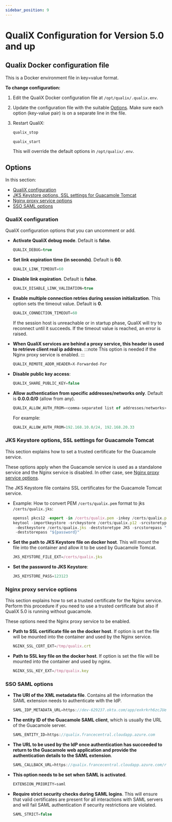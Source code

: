```yaml
---
sidebar_position: 9
---
```


# QualiX Configuration for Version 5.0 and up

## Qualix Docker configuration file

This is a Docker environment file in key=value format.

**To change configuration:**

1. Edit the QualiX Docker configuration file at `/opt/qualix/.qualix.env`.
2. Update the configuration file with the suitable [Options](https://help.quali.com/Online%20Help/0.0/Portal/Content/QualiX/Cnfg-Qualix-5.0.htm?Highlight=QualiX%20Configuration%20for%20Version%205.0%20and%20up#Options). Make sure each option (key-value pair) is on a separate line in the file.
3. Restart QualiX:
    
    ```javascript
    qualix_stop
    ```
    
    ```javascript
    qualix_start
    ```
    
    This will override the default options in `/opt/qualix/.env`.
    

## Options

In this section:

- [QualiX configuration](https://help.quali.com/Online%20Help/0.0/Portal/Content/QualiX/Cnfg-Qualix-5.0.htm?Highlight=QualiX%20Configuration%20for%20Version%205.0%20and%20up#QualiX)
- [JKS Keystore options, SSL settings for Guacamole Tomcat](https://help.quali.com/Online%20Help/0.0/Portal/Content/QualiX/Cnfg-Qualix-5.0.htm?Highlight=QualiX%20Configuration%20for%20Version%205.0%20and%20up#JKS)
- [Nginx proxy service options](https://help.quali.com/Online%20Help/0.0/Portal/Content/QualiX/Cnfg-Qualix-5.0.htm?Highlight=QualiX%20Configuration%20for%20Version%205.0%20and%20up#Nginx)
- [SSO SAML options](https://help.quali.com/Online%20Help/0.0/Portal/Content/QualiX/Cnfg-Qualix-5.0.htm?Highlight=QualiX%20Configuration%20for%20Version%205.0%20and%20up#SSO)

### QualiX configuration

QualiX configuration options that you can uncomment or add.

- **Activate QualiX debug mode**. Default is **false**.
    
    ```javascript
    QUALIX_DEBUG=true
    ```
    
- **Set link expiration time (in seconds)**. Default is **60**.
    
    ```javascript
    QUALIX_LINK_TIMEOUT=60
    ```
    
- **Disable link expiration**. Default is **false**.
    
    ```javascript
    QUALIX_DISABLE_LINK_VALIDATION=true
    ```
    
- **Enable multiple connection retries during session initialization**. This option sets the timeout value. Default is **0**.
    
    ```javascript
    QUALIX_CONNECTION_TIMEOUT=60
    ```
    
    If the session host is unreachable or in startup phase, QualiX will try to reconnect until it succeeds. If the timeout value is reached, an error is raised.
    
- **When QualiX services are behind a proxy service, this header is used to retrieve client real ip address**.
    :::note
    This option is needed if the Nginx proxy service is enabled.
    :::
    ```javascript
    QUALIX_REMOTE_ADDR_HEADER=X-Forwarded-For
    ```
    
- **Disable public key access**:
    
    ```javascript
    QUALIX_SHARE_PUBLIC_KEY=false
    ```
    
- **Allow authentication from specific addresses/networks only**. Default is **0.0.0.0/0** (allow from any).
    
    ```javascript
    QUALIX_ALLOW_AUTH_FROM=<comma-separated list of addresses/networks>
    ```
    
    For example:
    
    ```javascript
    QUALIX_ALLOW_AUTH_FROM=192.168.10.0/24, 192.168.20.33
    ```
    

### JKS Keystore options, SSL settings for Guacamole Tomcat

This section explains how to set a trusted certificate for the Guacamole service.

These options apply when the Guacamole service is used as a standalone service and the Nginx service is disabled. In other case, see [Nginx proxy service options](https://help.quali.com/Online%20Help/0.0/Portal/Content/QualiX/Cnfg-Qualix-5.0.htm?Highlight=QualiX%20Configuration%20for%20Version%205.0%20and%20up#Nginx).

The JKS Keystore file contains SSL certificates for the Guacamole Tomcat service.

- Example: How to convert PEM `/certs/qualix.pem` format to jks `/certs/qualix.jks`:
    
    ```javascript
    openssl pkcs12 -export -in /certs/qualix.pem -inkey /certs/qualix.pem -out /certs/qualix.p12 -password pass:"${password}"
    keytool -importkeystore -srckeystore /certs/qualix.p12 -srcstoretype PKCS12 \
     -destkeystore /certs/qualix.jks -deststoretype JKS -srcstorepass "${password}" \
     -deststorepass "${password}"
    ```
    

- **Set the path to JKS Keystore file on docker host**. This will mount the file into the container and allow it to be used by Guacamole Tomcat.
    
    ```javascript
    JKS_KEYSTORE_FILE_EXT=/certs/qualix.jks
    ```
    

- **Set the password to JKS Keystore**:
    
    ```javascript
    JKS_KEYSTORE_PASS=123123
    ```
    

### Nginx proxy service options

This section explains how to set a trusted certificate for the Nginx service. Perform this procedure if you need to use a trusted certificate but also if QualiX 5.0 is running without guacamole.

These options need the Nginx proxy service to be enabled.

- **Path to SSL certificate file on the docker host**. If option is set the file will be mounted into the container and used by the Nginx service.
    
    ```javascript
    NGINX_SSL_CERT_EXT=/tmp/qualix.crt
    ```
    

- **Path to SSL key file on the docker host**. If option is set the file will be mounted into the container and used by nginx.
    
    ```javascript
    NGINX_SSL_KEY_EXT=/tmp/qualix.key
    ```
    

### SSO SAML options

- **The URI of the XML metadata file**. Contains all the information the SAML extension needs to authenticate with the IdP.
    
    ```javascript
    SAML_IDP_METADATA_URL=https://dev-629237.okta.com/app/exkrkrh6zcJUewd321/sso/saml/metadata
    ```
    

- **The entity ID of the Guacamole SAML client**, which is usually the URL of the Guacamole server.
    
    ```javascript
    SAML_ENTITY_ID=https://qualix.francecentral.cloudapp.azure.com
    ```
    

- **The URL to be used by the IdP once authentication has succeeded to return to the Guacamole web application and provide the authentication details to the SAML extension**.
    
    ```javascript
    SAML_CALLBACK_URL=https://qualix.francecentral.cloudapp.azure.com/remote/api/ext/quali-auth/connect
    ```
    

- **This option needs to be set when SAML is activated**.
    
    ```javascript
    EXTENSION_PRIORITY=saml
    ```
    

- **Require strict security checks during SAML logins**. This will ensure that valid certificates are present for all interactions with SAML servers and will fail SAML authentication if security restrictions are violated.
    
    ```javascript
    SAML_STRICT=false
    ```